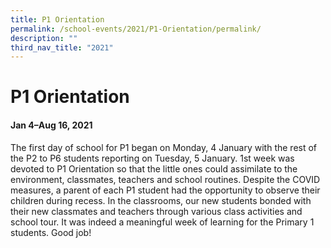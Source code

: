 ```yaml
---
title: P1 Orientation
permalink: /school-events/2021/P1-Orientation/permalink/
description: ""
third_nav_title: "2021"
---
```

# P1 Orientation

#### Jan 4–Aug 16, 2021

The first day of school for P1 began on Monday, 4 January with the rest of the P2 to P6 students reporting on Tuesday, 5 January. 1st week was devoted to P1 Orientation so that the little ones could assimilate to the environment, classmates, teachers and school routines. Despite the COVID measures, a parent of each P1 student had the opportunity to observe their children during recess. In the classrooms, our new students bonded with their new classmates and teachers through various class activities and school tour. It was indeed a meaningful week of learning for the Primary 1 students. Good job!